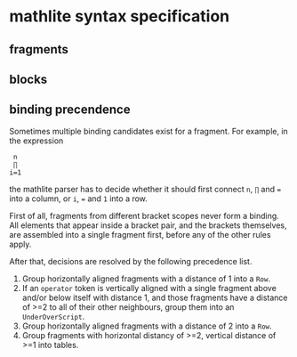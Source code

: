 mathlite syntax specification
=============================

fragments
---------

blocks
------

binding precendence
-------------------

Sometimes multiple binding candidates exist for a fragment.
For example, in the expression
```
 n
 ∏
i=1
```
the mathlite parser has to decide whether it should first connect `n`, `∏` and `=` into a column, or `i`, `=` and `1` into a row.

First of all, fragments from different bracket scopes never form a binding.
All elements that appear inside a bracket pair, and the brackets themselves, are assembled into a single fragment first, before any of the other rules apply.

After that, decisions are resolved by the following precedence list.

 1. Group horizontally aligned fragments with a distance of 1 into a `Row`.
 2. If an `operator` token is vertically aligned with a single fragment above and/or below itself with distance 1, and those fragments have a distance of >=2 to all of their other neighbours, group them into an `UnderOverScript`.
 3. Group horizontally aligned fragments with a distance of 2 into a `Row`.
 4. Group fragments with horizontal distancy of >=2, vertical distance of >=1 into tables.
